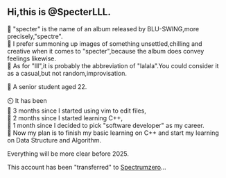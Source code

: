## Hi,this is @SpecterLLL.

👻 "specter" is the name of an album released by BLU-SWING,more precisely,"spectre".      
🎨 I prefer summoning up images of something unsettled,chilling and creative when it comes to "specter",because the album does convey feelings likewise.     
🤸 As for "lll",it is probably the abbreviation of "lalala".You could consider it as a casual,but not random,improvisation.      

🎸 A senior student aged 22.

⏲️ It has been       
🌭 3 months since I started using vim to edit files,       
🍓 2 months since I started learning C++,      
🔪 1 month since I decided to pick "software developer" as my career.      
👻 Now my plan is to finish my basic learning on C++ and start my learning on Data Structure and Algorithm.      

Everything will be more clear before 2025.


This account has been "transferred" to [Spectrumzero](https://github.com/spectrumzero)...

<!--
**SpecterLLL/SpecterLLL** is a ✨ _special_ ✨ repository because its `README.md` (this file) appears on your GitHub profile.

Here are some ideas to get you started:

-->
